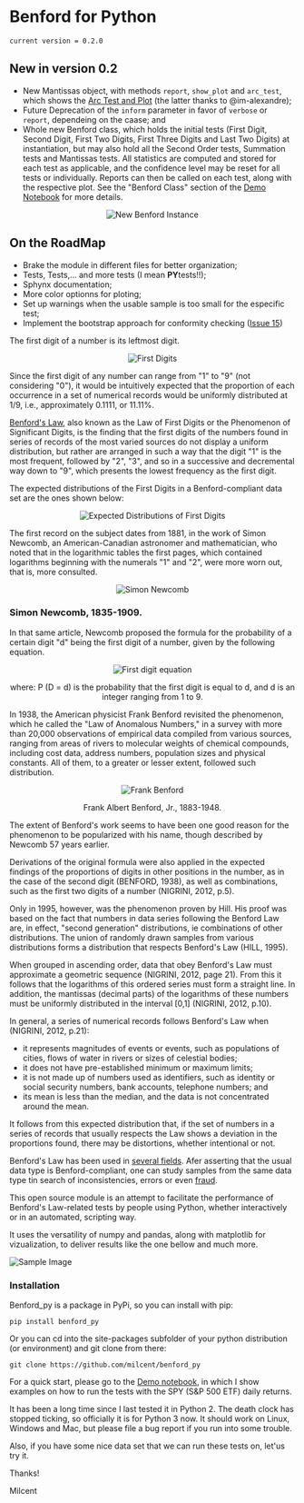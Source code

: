 # Benford for Python

`current version = 0.2.0`

## New in version 0.2

- New Mantissas object, with methods `report`, `show_plot` and `arc_test`, which shows the [Arc Test and Plot](https://github.com/milcent/benford_py/pull/24) (the latter thanks to @im-alexandre);
- Future Deprecation of the `inform` parameter in favor of `verbose` or `report`, dependeing on the caase; and
- Whole new Benford class, which holds the initial tests (First Digit,
Second Digit, First Two Digits, First Three Digits and Last Two Digits) at instantiation, but may also hold all the Second Order tests, Summation tests and Mantissas tests. All statistics are computed and stored for each test as applicable, and the confidence level may be reset for all tests or individually. Reports can then be called on each test, along with the respective plot. See the "Benford Class" section of the [Demo Notebook](https://github.com/milcent/benford_py/blob/master/Demo.ipynb) for more details.

<p align="center">
  <img alt="New Benford Instance" src="https://github.com/milcent/benford_py/blob/master/img/Benford_Instance.png">
</p>

## On the RoadMap

- Brake the module in different files for better organization;
- Tests, Tests,... and more tests (I mean **PY**tests!!);
- Sphynx documentation;
- More color optionns for ploting;
- Set up warnings when the usable sample is too small for the especific test;
- Implement the bootstrap approach for conformity checking ([Issue 15](https://github.com/milcent/benford_py/issues/15))

The first digit of a number is its leftmost digit.
<p align="center">
  <img alt="First Digits" src="https://github.com/milcent/benford_py/blob/master/img/First_Digits.png">
</p>

Since the first digit of any number can range from "1" to "9"
(not considering "0"), it would be intuitively expected that the
proportion of each occurrence in a set of numerical records would
be uniformly distributed at 1/9, i.e., approximately 0.1111,
or 11.11%.

[Benford's Law](https://en.wikipedia.org/wiki/Benford%27s_law),
also known as the Law of First Digits or the Phenomenon of
Significant Digits, is the finding that the first digits of the
numbers found in series of records of the most varied sources do
not display a uniform distribution, but rather are arranged in such
a way that the digit "1" is the most frequent, followed by "2",
"3", and so in a successive and decremental way down to "9", 
which presents the lowest frequency as the first digit.

The expected distributions of the First Digits in a
Benford-compliant data set are the ones shown below:
<p align="center">
  <img alt="Expected Distributions of First Digits" src="https://github.com/milcent/benford_py/blob/master/img/First.png">
</p>

The first record on the subject dates from 1881, in the work of
Simon Newcomb, an American-Canadian astronomer and mathematician,
who noted that in the logarithmic tables the first pages, which
contained logarithms beginning with the numerals "1" and "2",
were more worn out, that is, more consulted.

<p align="center">
  <img alt="Simon Newcomb" src="https://github.com/milcent/benford_py/blob/master/img/Simon_Newcomb_APS.jpg">
</p>
<p align="center"><h3>
Simon Newcomb, 1835-1909.</h3>
</p>

In that same article, Newcomb proposed the formula for the
probability of a certain digit "d" being the first digit of a
number, given by the following equation.

<p align="center">
  <img alt="First digit equation" src="https://github.com/milcent/benford_py/blob/master/img/formula.png">
</p>
<p align="center"> where: P (D = d) is the probability that
  the first digit is equal to d, and d is an integer ranging 
  from 1 to 9.
</p>

In 1938, the American physicist Frank Benford revisited the 
phenomenon, which he called the "Law of Anomalous Numbers," in 
a survey with more than 20,000 observations of empirical data 
compiled from various sources, ranging from areas of rivers to
molecular weights of chemical compounds, including cost data, 
address numbers, population sizes and physical constants. All 
of them, to a greater or lesser extent, followed such 
distribution.

<p align="center">
  <img alt="Frank Benford" src="https://github.com/milcent/benford_py/blob/master/img/2429_Benford-Frank.jpg">
</p>
<p align="center">
  Frank Albert Benford, Jr., 1883-1948.
</p>

The extent of Benford's work seems to have been one good reason 
for the phenomenon to be popularized with his name, though 
described by Newcomb 57 years earlier.

Derivations of the original formula were also applied in the 
expected findings of the proportions of digits in other 
positions in the number, as in the case of the second digit
(BENFORD, 1938), as well as combinations, such as the first 
two digits of a number (NIGRINI, 2012, p.5).

Only in 1995, however, was the phenomenon proven by Hill. 
His proof was based on the fact that numbers in data series
following the Benford Law are, in effect, "second generation"
distributions, ie combinations of other distributions.
The union of randomly drawn samples from various distributions
forms a distribution that respects Benford's Law (HILL, 1995).

When grouped in ascending order, data that obey Benford's Law 
must approximate a geometric sequence (NIGRINI, 2012, page 21).
From this it follows that the logarithms of this ordered series
must form a straight line. In addition, the mantissas (decimal
parts) of the logarithms of these numbers must be uniformly
distributed in the interval [0,1] (NIGRINI, 2012, p.10).

In general, a series of numerical records follows Benford's Law
when (NIGRINI, 2012, p.21):
* it represents magnitudes of events or events, such as populations
of cities, flows of water in rivers or sizes of celestial bodies;
* it does not have pre-established minimum or maximum limits;
* it is not made up of numbers used as identifiers, such as 
identity or social security numbers, bank accounts, telephone numbers; and
* its mean is less than the median, and the data is not
concentrated around the mean.

It follows from this expected distribution that, if the set of
numbers in a series of records that usually respects the Law
shows a deviation in the proportions found, there may be
distortions, whether intentional or not.

Benford's Law has been used in [several fields](http://www.benfordonline.net/). 
Afer asserting that the usual data type is Benford-compliant,
one can study samples from the same data type tin search of
inconsistencies, errors or even [fraud](https://www.amazon.com.br/Benfords-Law-Applications-Accounting-Detection/dp/1118152859).

This open source module is an attempt to facilitate the 
performance of Benford's Law-related tests by people using
Python, whether interactively or in an automated, scripting way.

It uses the versatility of numpy and pandas, along with
matplotlib for vizualization, to deliver results like the one
bellow and much more.

![Sample Image](https://github.com/milcent/benford_py/blob/master/img/SPY-f2d-conf_level-95.png)

### Installation

Benford_py is a package in PyPi, so you can install with pip:

`pip install benford_py`

Or you can cd into the site-packages subfolder of your python distribution (or environment) and git clone from there:

`git clone https://github.com/milcent/benford_py`

For a quick start, please go to the [Demo notebook](https://github.com/milcent/benford_py/blob/master/Demo.ipynb), in which I show examples on how to run the tests with the SPY (S&P 500 ETF) daily returns.

It has been a long time since I last tested it in Python 2. The death clock has stopped ticking, so officially it is for Python 3 now. It should work on Linux, Windows and Mac, but please file a bug report if you run into some trouble.

Also, if you have some nice data set that we can run these tests on, let'us try it.

Thanks!

Milcent
